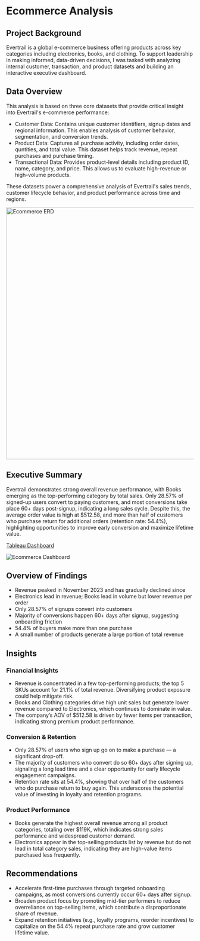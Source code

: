 # Ecommerce Analysis
## Project Background
Evertrail is a global e-commerce business offering products across key categories including electronics, books, and clothing. To support leadership in making informed, data-driven decisions, I was tasked with analyzing internal customer, transaction, and product datasets and building an interactive executive dashboard.
## Data Overview
This analysis is based on three core datasets that provide critical insight into Evertrail's e-commerce performance:
- Customer Data: Contains unique customer identifiers, signup dates and regional information. This enables analysis of customer behavior, segmentation, and conversion trends.
- Product Data: Captures all purchase activity, including order dates, quntities, and total value. This dataset helps track revenue, repeat purchases and purchase timing.
- Transactional Data: Provides product-level details including product ID, name, category, and price. This allows us to evaluate high-revenue or high-volume products.

These datasets power a comprehensive analysis of Evertrail's sales trends, customer lifecycle behavior, and product performance across time and regions.

<img width="674" alt="Ecommerce ERD" src="https://github.com/user-attachments/assets/f3e14ec2-2dc9-469a-80c7-376b3a6dce2b" />

## Executive Summary
Evertrail demonstrates strong overall revenue performance, with Books emerging as the top-performing category by total sales. Only 28.57% of signed-up users convert to paying customers, and most conversions take place 60+ days post-signup, indicating a long sales cycle. Despite this, the average order value is high at $512.58, and more than half of customers who purchase return for additional orders (retention rate: 54.4%), highlighting opportunities to improve early conversion and maximize lifetime value.

[Tableau Dashboard](https://public.tableau.com/app/profile/aj8618/viz/EcommerceDashboard_17472715554820/Dashboard)

![Ecommerce Dashboard](https://github.com/user-attachments/assets/18593170-2c13-4e27-81b9-ea319c9754df)

## Overview of Findings
-	Revenue peaked in November 2023 and has gradually declined since
-	Electronics lead in revenue; Books lead in volume but lower revenue per order
-	Only 28.57% of signups convert into customers
-	Majority of conversions happen 60+ days after signup, suggesting onboarding friction
-	54.4% of buyers make more than one purchase
-	A small number of products generate a large portion of total revenue
## Insights
### Financial Insights
-	Revenue is concentrated in a few top-performing products; the top 5 SKUs account for 21.1% of total revenue. Diversifying product exposure could help mitigate risk.
-	Books and Clothing categories drive high unit sales but generate lower revenue compared to Electronics, which continues to dominate in value.
-	The company’s AOV of $512.58 is driven by fewer items per transaction, indicating strong premium product performance.
### Conversion & Retention 
-	Only 28.57% of users who sign up go on to make a purchase — a significant drop-off. 
-	The majority of customers who convert do so 60+ days after signing up, signaling a long lead time and a clear opportunity for early lifecycle engagement campaigns.
-	Retention rate sits at 54.4%, showing that over half of the customers who do purchase return to buy again. This underscores the potential value of investing in loyalty and retention programs.
### Product Performance
-	Books generate the highest overall revenue among all product categories, totaling over $119K, which indicates strong sales performance and widespread customer demand.
-	Electronics appear in the top-selling products list by revenue but do not lead in total category sales, indicating they are high-value items purchased less frequently.
## Recommendations
-	Accelerate first-time purchases through targeted onboarding campaigns, as most conversions currently occur 60+ days after signup.
-	Broaden product focus by promoting mid-tier performers to reduce overreliance on top-selling items, which contribute a disproportionate share of revenue.
-	Expand retention initiatives (e.g., loyalty programs, reorder incentives) to capitalize on the 54.4% repeat purchase rate and grow customer lifetime value.
